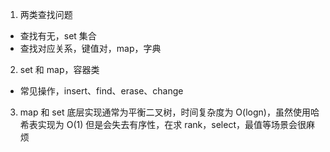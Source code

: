 1. 两类查找问题

- 查找有无，set 集合
- 查找对应关系，键值对，map，字典

2. set 和 map，容器类

- 常见操作，insert、find、erase、change

3. map 和 set 底层实现通常为平衡二叉树，时间复杂度为 O(logn)，虽然使用哈希表实现为 O(1) 但是会失去有序性，在求 rank，select，最值等场景会很麻烦

